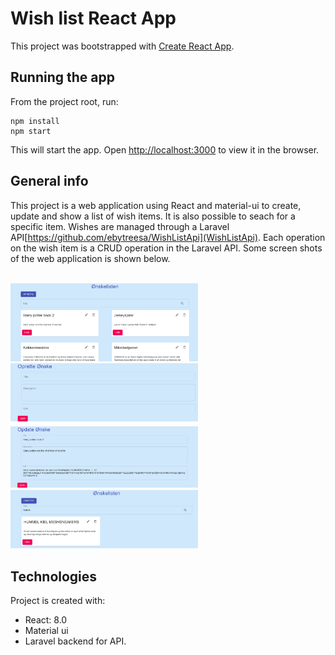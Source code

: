 # Wish list React App

This project was bootstrapped with [Create React App](https://github.com/facebook/create-react-app).

## Running the app

From the project root, run:

```
npm install
npm start

```

This will start the app. Open [http://localhost:3000](http://localhost:3000) to view it in the browser.


## General info
This project is a web application using React and material-ui to create, update and show a list of wish items. It is also possible to seach for a specific item. Wishes are managed through a Laravel API[https://github.com/ebytreesa/WishListApi](WishListApi). Each operation on the wish item is a CRUD operation in the Laravel API. Some screen shots of the web application is shown below.

<br/>
<img src="./screenshots/mainpage.png" alt="home page" style="width:300px;"/>
<br/>

<img src="./screenshots/create.png" alt="Create page" style="width:300px;"/>
<br/>

<img src="./screenshots/edit.png" alt="Edit page" style="width:300px;"/>
<br/>

<img src="./screenshots/search.png" alt="Search page" style="width:300px;"/>
<br/>

## Technologies
Project is created with:
* React: 8.0
* Material ui
* Laravel backend for API.
